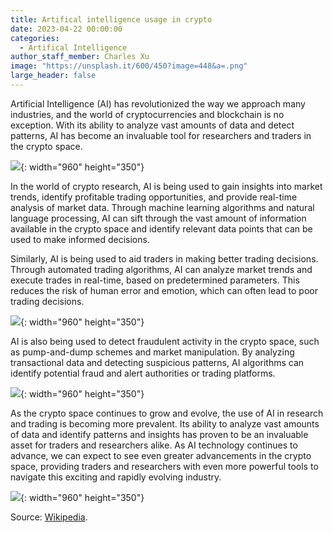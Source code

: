 ```yaml
---
title: Artifical intelligence usage in crypto
date: 2023-04-22 00:00:00
categories:
  - Artifical Intelligence
author_staff_member: Charles Xu
image: "https://unsplash.it/600/450?image=448&a=.png"
large_header: false
---
```


Artificial Intelligence (AI) has revolutionized the way we approach many industries, and the world of cryptocurrencies and blockchain is no exception. With its ability to analyze vast amounts of data and detect patterns, AI has become an invaluable tool for researchers and traders in the crypto space.

![](https://unsplash.it/960/350?image=690){: width="960" height="350"}

In the world of crypto research, AI is being used to gain insights into market trends, identify profitable trading opportunities, and provide real-time analysis of market data. Through machine learning algorithms and natural language processing, AI can sift through the vast amount of information available in the crypto space and identify relevant data points that can be used to make informed decisions.

Similarly, AI is being used to aid traders in making better trading decisions. Through automated trading algorithms, AI can analyze market trends and execute trades in real-time, based on predetermined parameters. This reduces the risk of human error and emotion, which can often lead to poor trading decisions.

![](https://unsplash.it/960/350?image=670){: width="960" height="350"}

AI is also being used to detect fraudulent activity in the crypto space, such as pump-and-dump schemes and market manipulation. By analyzing transactional data and detecting suspicious patterns, AI algorithms can identify potential fraud and alert authorities or trading platforms.

![](https://unsplash.it/960/350?image=442){: width="960" height="350"}

As the crypto space continues to grow and evolve, the use of AI in research and trading is becoming more prevalent. Its ability to analyze vast amounts of data and identify patterns and insights has proven to be an invaluable asset for traders and researchers alike. As AI technology continues to advance, we can expect to see even greater advancements in the crypto space, providing traders and researchers with even more powerful tools to navigate this exciting and rapidly evolving industry.

![](https://unsplash.it/960/350?image=655){: width="960" height="350"}

Source: [Wikipedia](https://en.wikipedia.org/wiki/Flipping).
